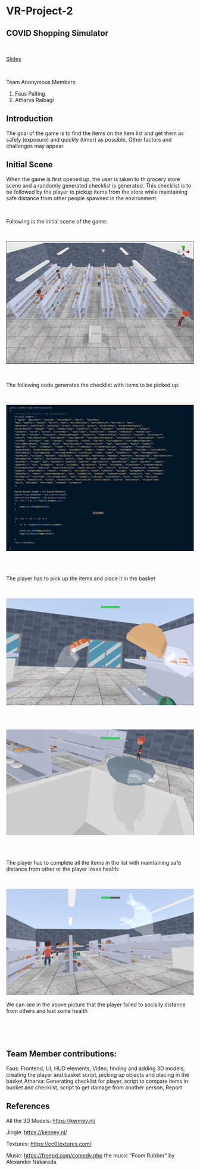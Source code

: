 # VR-Project-2

## COVID Shopping Simulator

<br />        

[Slides](https://slides.com/atharva/deck-bf825a/fullscreen)

<br />    

Team Anonymous
Members:
1. Faus Palting
2. Atharva Raibagi

## Introduction

The goal of the game is to find the items on the item list and get them as safely (exposure) and quickly (timer) as possible. Other factors and challenges may appear.

## Initial Scene

When the game is first opened up, the user is taken to th grocery store scene and a randomly generated checklist is generated. This checklist is to be followed by the player to pickup items from the store while maintaining safe distance from other people spawned in the environment. 

<br />

Following is the initial scene of the game:

<br />

![alt text](https://github.com/atharva1107/VR-Project-2/blob/main/Assets/initial.png)

<br />

The following code generates the checklist with items to be picked up:

<br />

![alt text](https://github.com/atharva1107/VR-Project-2/blob/main/Assets/list.png)


<br />
<br />

The player has to pick up the items and place it in the basket

<br />

![alt text](https://github.com/atharva1107/VR-Project-2/blob/main/Assets/pickup.png)


<br />
<br />

![alt text](https://github.com/atharva1107/VR-Project-2/blob/main/Assets/basket.png)

<br />
<br />

The player has to complete all the items in the list with maintaining safe distance from other or the player loses health:

<br />

![alt text](https://github.com/atharva1107/VR-Project-2/blob/main/Assets/health.png)

We can see in the above picture that the player failed to socially distance from others and lost some health


<br />
<br />
<br />

## Team Member contributions:

Faus: Frontend, UI, HUD elements, Video, finding and adding 3D models, creating the player and basket script, picking up objects and placing in the basket
Atharva: Generating checklist for player, script to compare items in bucket and checklist, script to get damage from another person, Report
## References

All the 3D Models: https://kenney.nl/

Jingle: https://kenney.nl/

Textures:  https://cc0textures.com/

Music: https://freepd.com/comedy.php the music "Foam Rubber" by  Alexander Nakarada.






